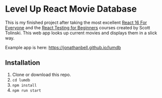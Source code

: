 # Level Up React Movie Database

This is my finished project after taking the most excellent [React 16 For Everyone](https://www.leveluptutorials.com/tutorials/react-16-for-everyone) and the [React Testing for Beginners](https://www.leveluptutorials.com/tutorials/react-testing-for-beginners) courses created by Scott Tolinski. This web app looks up current movies and displays them in a slick way.

Example app is here: <https://jonathanbell.github.io/lumdb>

## Installation

1.  Clone or download this repo.
1.  `cd lumdb`
1.  `npm install`
1.  `npm run start`
